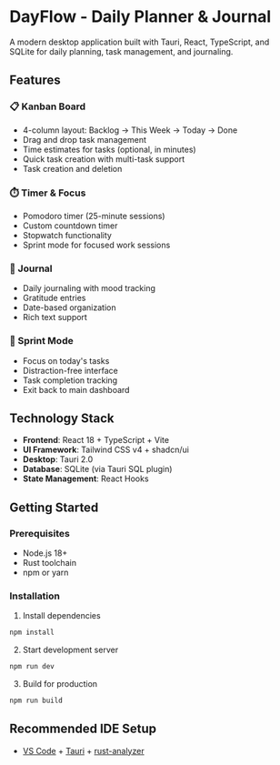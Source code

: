 # DayFlow - Daily Planner & Journal

A modern desktop application built with Tauri, React, TypeScript, and SQLite for daily planning, task management, and journaling.

## Features

### 📋 Kanban Board

-   4-column layout: Backlog → This Week → Today → Done
-   Drag and drop task management
-   Time estimates for tasks (optional, in minutes)
-   Quick task creation with multi-task support
-   Task creation and deletion

### ⏱️ Timer & Focus

-   Pomodoro timer (25-minute sessions)
-   Custom countdown timer
-   Stopwatch functionality
-   Sprint mode for focused work sessions

### 📝 Journal

-   Daily journaling with mood tracking
-   Gratitude entries
-   Date-based organization
-   Rich text support

### 🎯 Sprint Mode

-   Focus on today's tasks
-   Distraction-free interface
-   Task completion tracking
-   Exit back to main dashboard

## Technology Stack

-   **Frontend**: React 18 + TypeScript + Vite
-   **UI Framework**: Tailwind CSS v4 + shadcn/ui
-   **Desktop**: Tauri 2.0
-   **Database**: SQLite (via Tauri SQL plugin)
-   **State Management**: React Hooks

## Getting Started

### Prerequisites

-   Node.js 18+
-   Rust toolchain
-   npm or yarn

### Installation

1. Install dependencies

```bash
npm install
```

2. Start development server

```bash
npm run dev
```

3. Build for production

```bash
npm run build
```

## Recommended IDE Setup

-   [VS Code](https://code.visualstudio.com/) + [Tauri](https://marketplace.visualstudio.com/items?itemName=tauri-apps.tauri-vscode) + [rust-analyzer](https://marketplace.visualstudio.com/items?itemName=rust-lang.rust-analyzer)
